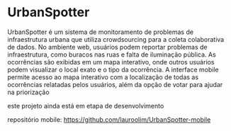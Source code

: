 # UrbanSpotter

UrbanSpotter é um sistema de monitoramento de problemas de infraestrutura urbana que utiliza crowdsourcing para a coleta colaborativa de dados. No ambiente web, usuários podem reportar problemas de infraestrutura, como buracos nas ruas e falta de iluminação pública. As ocorrências são exibidas em um mapa interativo, onde outros usuários podem visualizar o local exato e o tipo da ocorrência. A interface mobile permite acesso ao mapa interativo com a localização de todas as ocorrências relatadas pelos usuários, além da opção de votar para ajudar na priorização

este projeto ainda está em etapa de desenvolvimento

repositório mobile: https://github.com/lauroolim/UrbanSpotter-mobile
